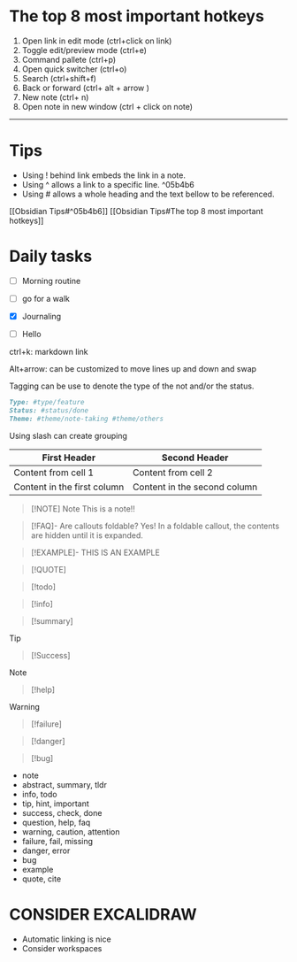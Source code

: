 # The top 8 most important hotkeys 


1. Open link in edit mode (ctrl+click on link)
2. Toggle edit/preview mode (ctrl+e)
3. Command pallete (ctrl+p)
4. Open quick switcher (ctrl+o)
5. Search (ctrl+shift+f)
6. Back or forward (ctrl+ alt + arrow )
7. New note (ctrl+ n)
8. Open note in new window (ctrl + click on note)

---
# Tips

- Using ! behind link embeds the link in a note. 
- Using ^ allows a link to a specific line. ^05b4b6
- Using # allows a whole heading and the text bellow to be referenced.

[[Obsidian Tips#^05b4b6]]
[[Obsidian Tips#The top 8 most important hotkeys]]



# Daily tasks
- [ ] Morning routine
- [ ] go for a walk
- [x] Journaling
- [ ] Hello


ctrl+k: markdown link
 
Alt+arrow: can be customized to move lines up and down and swap


Tagging can be use to denote the type of the not and/or the status.

```md
Type: #type/feature
Status: #status/done
Theme: #theme/note-taking #theme/others
```


Using slash can create grouping  



First Header | Second Header 
--------- | ---------
Content from cell 1 | Content from cell 2 
Content in the first column | Content in the second column


> [!NOTE] Note
> This is a note!!


> [!FAQ]- Are callouts foldable? 
> Yes! In a foldable callout, the contents are hidden until it is expanded.

>[!EXAMPLE]-
> THIS IS AN EXAMPLE

>[!QUOTE]

> [!todo]

>[!info]

>[!summary]

>[!tip]

>[!Success]

>[!note]

>[!help]

>[!warning]

>[!failure]

>[!danger]

>[!bug]

-   note
-   abstract, summary, tldr
-   info, todo
-   tip, hint, important
-   success, check, done
-   question, help, faq
-   warning, caution, attention
-   failure, fail, missing
-   danger, error
-   bug
-   example
-   quote, cite




# CONSIDER EXCALIDRAW

- Automatic linking is nice
- Consider workspaces 
